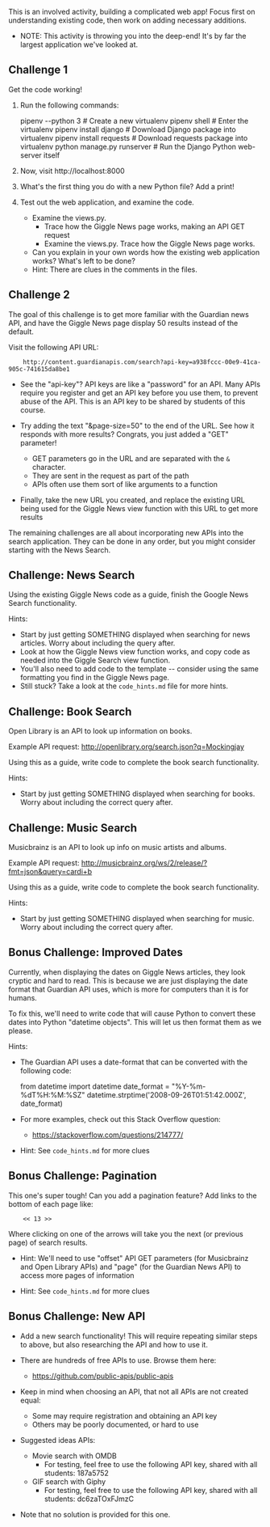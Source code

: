 This is an involved activity, building a complicated web app! Focus first on
understanding existing code, then work on adding necessary additions.

- NOTE: This activity is throwing you into the deep-end! It's by far the
  largest application we've looked at.

Challenge 1
-----------

Get the code working!

1. Run the following commands:


    pipenv --python 3           # Create a new virtualenv
    pipenv shell                # Enter the virtualenv
    pipenv install django       # Download Django package into virtualenv
    pipenv install requests     # Download requests package into virtualenv
    python manage.py runserver  # Run the Django Python web-server itself

2. Now, visit http://localhost:8000

3. What's the first thing you do with a new Python file? Add a print!

4. Test out the web application, and examine the code.
    - Examine the views.py.
        - Trace how the Giggle News page works, making an API GET request
        - Examine the views.py. Trace how the Giggle News page works.
    - Can you explain in your own words how the existing web application works?
      What's left to be done?
    - Hint: There are clues in the comments in the files.




Challenge 2
-----------

The goal of this challenge is to get more familiar with the Guardian news API,
and have the Giggle News page display 50 results instead of the default.

Visit the following API URL:

        http://content.guardianapis.com/search?api-key=a938fccc-00e9-41ca-905c-741615da8be1

- See the "api-key"? API keys are like a "password" for an API. Many APIs
  require you register and get an API key before you use them, to prevent abuse
  of the API. This is an API key to be shared by students of this course.

- Try adding the text "&page-size=50" to the end of the URL. See how it
  responds with more results? Congrats, you just added a "GET" parameter!
    - GET parameters go in the URL and are separated with the `&` character.
    - They are sent in the request as part of the path
    - APIs often use them sort of like arguments to a function

- Finally, take the new URL you created, and replace the existing URL being
  used for the Giggle News view function with this URL to get more results



The remaining challenges are all about incorporating new APIs into the search
application. They can be done in any order, but you might consider starting
with the News Search.




Challenge: News Search
----------------------

Using the existing Giggle News code as a guide, finish the Google News Search
functionality.

Hints:

- Start by just getting SOMETHING displayed when searching for news articles.
  Worry about including the query after.
- Look at how the Giggle News view function works, and copy code as needed into
  the Giggle Search view function.
- You'll also need to add code to the template -- consider using the same
  formatting you find in the Giggle News page.
- Still stuck? Take a look at the `code_hints.md` file for more hints.




Challenge: Book Search
----------------------

Open Library is an API to look up information on books.

Example API request: http://openlibrary.org/search.json?q=Mockingjay

Using this as a guide, write code to complete the book search functionality.

Hints:

- Start by just getting SOMETHING displayed when searching for books.  Worry
  about including the correct query after.




Challenge: Music Search
----------------------

Musicbrainz is an API to look up info on music artists and albums.

Example API request: http://musicbrainz.org/ws/2/release/?fmt=json&query=cardi+b

Using this as a guide, write code to complete the book search functionality.


Hints:

- Start by just getting SOMETHING displayed when searching for music.  Worry
  about including the correct query after.




Bonus Challenge: Improved Dates
-------------------------------

Currently, when displaying the dates on Giggle News articles, they look cryptic
and hard to read. This is because we are just displaying the date format that
Guardian API uses, which is more for computers than it is for humans.

To fix this, we'll need to write code that will cause Python to convert these
dates into Python "datetime objects". This will let us then format them as we
please.

Hints:

- The Guardian API uses a date-format that can be converted with the following
  code:

    from datetime import datetime
    date_format = "%Y-%m-%dT%H:%M:%SZ"
    datetime.strptime('2008-09-26T01:51:42.000Z', date_format)

- For more examples, check out this Stack Overflow question:
    - <https://stackoverflow.com/questions/214777/>

- Hint: See `code_hints.md` for more clues




Bonus Challenge: Pagination
-------------------------------

This one's super tough! Can you add a pagination feature?  Add links to the
bottom of each page like:

        << 13 >>

Where clicking on one of the arrows will take you the next (or previous page)
of search results.

- Hint: We'll need to use "offset" API GET parameters (for Musicbrainz and Open
  Library APIs) and "page" (for the Guardian News API) to access more pages of
  information

- Hint: See `code_hints.md` for more clues



Bonus Challenge: New API
---------------------------

- Add a new search functionality! This will require repeating similar steps to
  above, but also researching the API and how to use it.

- There are hundreds of free APIs to use. Browse them here:
    - https://github.com/public-apis/public-apis

- Keep in mind when choosing an API, that not all APIs are not created equal:
    - Some may require registration and obtaining an API key
    - Others may be poorly documented, or hard to use

- Suggested ideas APIs:
    - Movie search with OMDB
        - For testing, feel free to use the following API key, shared with all
          students: 187a5752
    - GIF search with Giphy
        - For testing, feel free to use the following API key, shared with all
          students: dc6zaTOxFJmzC

- Note that no solution is provided for this one.
